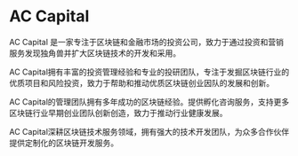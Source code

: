 # 

# AC Capital

AC Capital 是一家专注于区块链和金融市场的投资公司，致力于通过投资和营销服务发现独角兽并扩大区块链技术的开发和采用。

AC Capital拥有丰富的投资管理经验和专业的投研团队，专注于发掘区块链行业的优质项目和风险投资，致力于帮助和推动优质区块链创业因队的发展和创新。

AC Capital的管理团队拥有多年成功的区块链经验。提供孵化咨询服务，支持更多区块链行业早期创业团队创新创造，致力于推动行业健康发展。

AC Capital深耕区块链技术服务领域，拥有强大的技术开发团队，为众多合作伙伴提供定制化的区块链开发服务。


